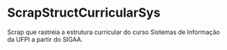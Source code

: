 # ScrapStructCurricularSys
Scrap que rastreia a estrutura curricular do curso Sistemas de Informação da UFPI a partir do SIGAA.
